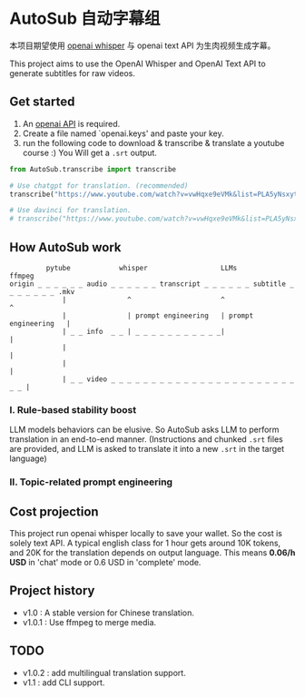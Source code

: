 # AutoSub 自动字幕组

本项目期望使用 [openai whisper](https://github.com/openai/whisper) 与 openai text API 为生肉视频生成字幕。

This project aims to use the OpenAI Whisper and OpenAI Text API to generate subtitles for raw videos.

## Get started

1. An [openai API](https://openai.com/blog/openai-api) is required.
2. Create a file named `openai.keys' and paste your key.
3. run the following code to download & transcribe & translate a youtube course :) You Will get a `.srt` output.

```python
from AutoSub.transcribe import transcribe

# Use chatgpt for translation. (recommended)
transcribe("https://www.youtube.com/watch?v=vwHqxe9eVMk&list=PLA5yNsxyt7sC3B4qhj_sMgGWqWWaSerq-", mode='chat')

# Use davinci for translation.
# transcribe("https://www.youtube.com/watch?v=vwHqxe9eVMk&list=PLA5yNsxyt7sC3B4qhj_sMgGWqWWaSerq-", mode='complete')
```

## How AutoSub work
```text
         pytube            whisper                  LLMs                 ffmpeg
origin _ _ _ _ _ _ audio _ _ _ _ _ _ transcript _ _ _ _ _ _ subtitle _ _ _ _ _ _ _ .mkv
             |               ^                      ^                      ^
             |               | prompt engineering   | prompt engineering   |
             | _ _ info  _ _ | _ _ _ _ _ _ _ _ _ _ _|                      |  
             |                                                             |
             |                                                             |
             | _ _ video _ _ _ _ _ _ _ _ _ _ _ _ _ _ _ _ _ _ _ _ _ _ _ _ _ |
```

### I. Rule-based stability boost
LLM models behaviors can be elusive. So AutoSub asks LLM to perform translation in an end-to-end
manner. (Instructions and chunked `.srt` files are provided, and LLM is asked to translate it into a new 
`.srt` in the target language)

### II. Topic-related prompt engineering

## Cost projection
This project run openai whisper locally to save your wallet. So the cost is solely text API.
A typical english class for 1 hour gets around 10K tokens, and 20K for
the translation depends on output language. This means **0.06/h USD** in 'chat' mode or 0.6 USD in 'complete' mode.


## Project history
* v1.0 : A stable version for Chinese translation.
* v1.0.1 : Use ffmpeg to merge media.

## TODO
* v1.0.2 : add multilingual translation support.
* v1.1 : add CLI support.